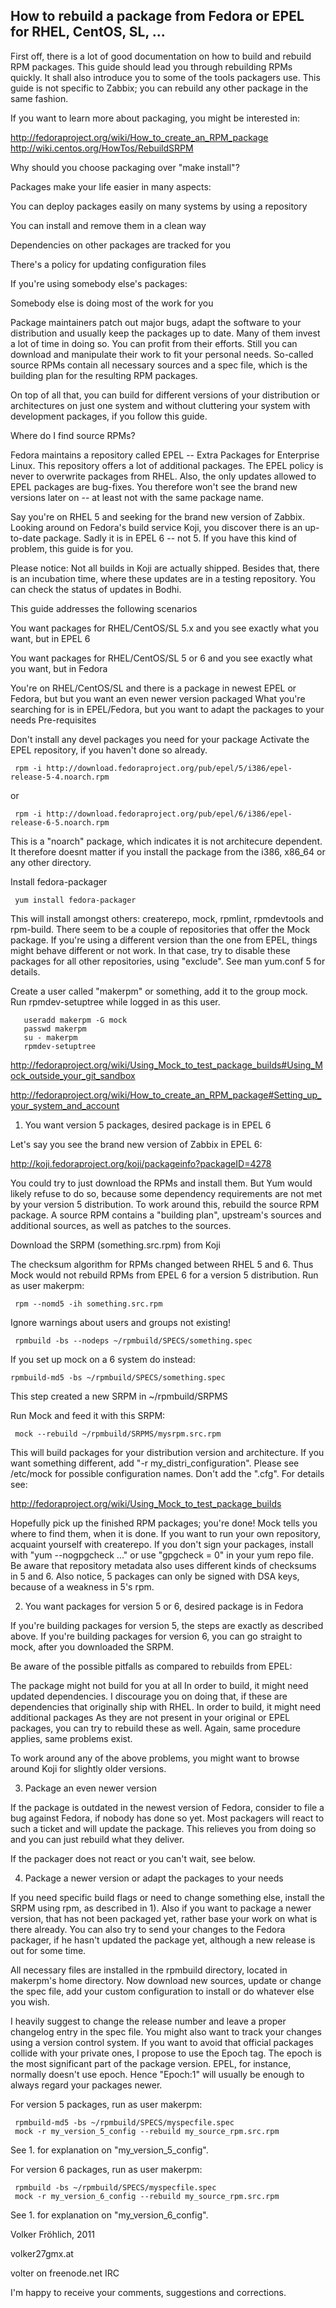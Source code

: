 ## How to rebuild a package from Fedora or EPEL for RHEL, CentOS, SL, ...

First off, there is a lot of good documentation on how to build and rebuild RPM packages. This guide should lead you through rebuilding RPMs quickly. It shall also introduce you to some of the tools packagers use. This guide is not specific to Zabbix; you can rebuild any other package in the same fashion.

If you want to learn more about packaging, you might be interested in:

http://fedoraproject.org/wiki/How_to_create_an_RPM_package
http://wiki.centos.org/HowTos/RebuildSRPM

Why should you choose packaging over "make install"?

Packages make your life easier in many aspects:

You can deploy packages easily on many systems by using a repository

You can install and remove them in a clean way

Dependencies on other packages are tracked for you

There's a policy for updating configuration files

If you're using somebody else's packages:

Somebody else is doing most of the work for you

Package maintainers patch out major bugs, adapt the software to your distribution and usually keep the packages up to date. Many of them invest a lot of time in doing so. You can profit from their efforts. Still you can download and manipulate their work to fit your personal needs. So-called source RPMs contain all necessary sources and a spec file, which is the building plan for the resulting RPM packages.

On top of all that, you can build for different versions of your distribution or architectures on just one system and without cluttering your system with development packages, if you follow this guide.

Where do I find source RPMs?

Fedora maintains a repository called EPEL -- Extra Packages for Enterprise Linux. This repository offers a lot of additional packages. The EPEL policy is never to overwrite packages from RHEL. Also, the only updates allowed to EPEL packages are bug-fixes. You therefore won't see the brand new versions later on -- at least not with the same package name.

Say you're on RHEL 5 and seeking for the brand new version of Zabbix. Looking around on Fedora's build service Koji, you discover there is an up-to-date package. Sadly it is in EPEL 6 -- not 5. If you have this kind of problem, this guide is for you.

Please notice: Not all builds in Koji are actually shipped. Besides that, there is an incubation time, where these updates are in a testing repository. You can check the status of updates in Bodhi.

This guide addresses the following scenarios

You want packages for RHEL/CentOS/SL 5.x and you see exactly what you want, but in EPEL 6

You want packages for RHEL/CentOS/SL 5 or 6 and you see exactly what you want, but in Fedora

You're on RHEL/CentOS/SL and there is a package in newest EPEL or Fedora, but but you want an even newer version packaged
What you're searching for is in EPEL/Fedora, but you want to adapt the packages to your needs
Pre-requisites

Don't install any devel packages you need for your package
Activate the EPEL repository, if you haven't done so already.

     rpm -i http://download.fedoraproject.org/pub/epel/5/i386/epel-release-5-4.noarch.rpm

or

     rpm -i http://download.fedoraproject.org/pub/epel/6/i386/epel-release-6-5.noarch.rpm

This is a "noarch" package, which indicates it is not architecure dependent. It therefore doesnt matter if you install the package from the i386, x86_64 or any other directory.

Install fedora-packager

     yum install fedora-packager

This will install amongst others: createrepo, mock, rpmlint, rpmdevtools and rpm-build. There seem to be a couple of repositories that offer the Mock package. If you're using a different version than the one from EPEL, things might behave different or not work. In that case, try to disable these packages for all other repositories, using "exclude". See man yum.conf 5 for details.

Create a user called "makerpm" or something, add it to the group mock. Run rpmdev-setuptree while logged in as this user.

```
   useradd makerpm -G mock
   passwd makerpm
   su - makerpm
   rpmdev-setuptree
```

http://fedoraproject.org/wiki/Using_Mock_to_test_package_builds#Using_Mock_outside_your_git_sandbox

http://fedoraproject.org/wiki/How_to_create_an_RPM_package#Setting_up_your_system_and_account

1. You want version 5 packages, desired package is in EPEL 6

Let's say you see the brand new version of Zabbix in EPEL 6:

http://koji.fedoraproject.org/koji/packageinfo?packageID=4278

You could try to just download the RPMs and install them. But Yum would likely refuse to do so, because some dependency requirements are not met by your version 5 distribution. To work around this, rebuild the source RPM package. A source RPM contains a "building plan", upstream's sources and additional sources, as well as patches to the sources.

Download the SRPM (something.src.rpm) from Koji

The checksum algorithm for RPMs changed between RHEL 5 and 6. Thus Mock would not rebuild RPMs from EPEL 6 for a version 5 distribution. Run as user makerpm:

     rpm --nomd5 -ih something.src.rpm

Ignore warnings about users and groups not existing!

     rpmbuild -bs --nodeps ~/rpmbuild/SPECS/something.spec

If you set up mock on a 6 system do instead:

    rpmbuild-md5 -bs ~/rpmbuild/SPECS/something.spec

This step created a new SRPM in ~/rpmbuild/SRPMS

Run Mock and feed it with this SRPM:

     mock --rebuild ~/rpmbuild/SRPMS/mysrpm.src.rpm

This will build packages for your distribution version and architecture. If you want something different, add "-r my_distri_configuration". Please see /etc/mock for possible configuration names. Don't add the ".cfg". For details see:

   http://fedoraproject.org/wiki/Using_Mock_to_test_package_builds

Hopefully pick up the finished RPM packages; you're done! Mock tells you where to find them, when it is done.
If you want to run your own repository, acquaint yourself with createrepo. If you don't sign your packages, install with "yum --nogpgcheck ..." or use "gpgcheck = 0" in your yum repo file. Be aware that repository metadata also uses different kinds of checksums in 5 and 6. Also notice, 5 packages can only be signed with DSA keys, because of a weakness in 5's rpm.

2. You want packages for version 5 or 6, desired package is in Fedora

If you're building packages for version 5, the steps are exactly as described above. If you're building packages for version 6, you can go straight to mock, after you downloaded the SRPM.

Be aware of the possible pitfalls as compared to rebuilds from EPEL:

The package might not build for you at all
In order to build, it might need updated dependencies.
I discourage you on doing that, if these are dependencies that originally ship with RHEL.
In order to build, it might need additional packages
As they are not present in your original or EPEL packages, you can try to rebuild these as well. Again, same procedure applies, same problems exist.

To work around any of the above problems, you might want to browse around Koji for slightly older versions.

3. Package an even newer version

If the package is outdated in the newest version of Fedora, consider to file a bug against Fedora, if nobody has done so yet. Most packagers will react to such a ticket and will update the package. This relieves you from doing so and you can just rebuild what they deliver.

If the packager does not react or you can't wait, see below.

4. Package a newer version or adapt the packages to your needs

If you need specific build flags or need to change something else, install the SRPM using rpm, as described in 1). Also if you want to package a newer version, that has not been packaged yet, rather base your work on what is there already. You can also try to send your changes to the Fedora packager, if he hasn't updated the package yet, although a new release is out for some time.

All necessary files are installed in the rpmbuild directory, located in makerpm's home directory. Now download new sources, update or change the spec file, add your custom configuration to install or do whatever else you wish.

I heavily suggest to change the release number and leave a proper changelog entry in the spec file. You might also want to track your changes using a version control system. If you want to avoid that official packages collide with your private ones, I propose to use the Epoch tag. The epoch is the most significant part of the package version. EPEL, for instance, normally doesn't use epoch. Hence "Epoch:1" will usually be enough to always regard your packages newer.

For version 5 packages, run as user makerpm:

```
 rpmbuild-md5 -bs ~/rpmbuild/SPECS/myspecfile.spec
 mock -r my_version_5_config --rebuild my_source_rpm.src.rpm
```

See 1. for explanation on "my_version_5_config".

For version 6 packages, run as user makerpm:

```
 rpmbuild -bs ~/rpmbuild/SPECS/myspecfile.spec
 mock -r my_version_6_config --rebuild my_source_rpm.src.rpm
```

See 1. for explanation on "my_version_6_config".

Volker Fröhlich, 2011

volker27<at>gmx.at

volter on freenode.net IRC

I'm happy to receive your comments, suggestions and corrections.
